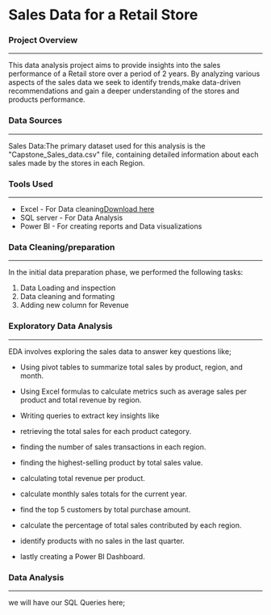 # Sales Data for a Retail Store

### Project Overview
---
This data analysis project aims to provide insights into the sales performance of a Retail store over a period of 2 years. By analyzing various aspects of the sales data we seek to identify trends,make data-driven recommendations and gain a deeper understanding of the stores and products performance.

### Data Sources
---
Sales Data:The primary dataset used for this analysis is the "Capstone_Sales_data.csv" file, containing detailed information about each sales made by the stores in each Region.

### Tools Used
---
- Excel - For Data cleaning[Download here](https://microsoft.com)
- SQL server - For Data Analysis
- Power BI - For creating reports and Data visualizations


### Data Cleaning/preparation
---
In the initial data preparation phase, we performed the following tasks:
1. Data Loading and inspection
2. Data cleaning and formating
3. Adding new column for Revenue


### Exploratory Data Analysis
---
EDA involves exploring the sales data to answer key questions like;

- Using pivot tables to summarize total sales by product, region, and month.

- Using Excel formulas to calculate metrics such as average sales per product and total revenue by region.
  
- Writing queries to extract key insights like

- retrieving the total sales for each product category.

- finding the number of sales transactions in each region.

- finding the highest-selling product by total sales value.

- calculating total revenue per product.

- calculate monthly sales totals for the current year.

- find the top 5 customers by total purchase amount.

- calculate the percentage of total sales contributed by each region.

- identify products with no sales in the last quarter.
  
- lastly creating a Power BI Dashboard.
  
### Data Analysis
---
we will have our SQL Queries here;

```SQL



